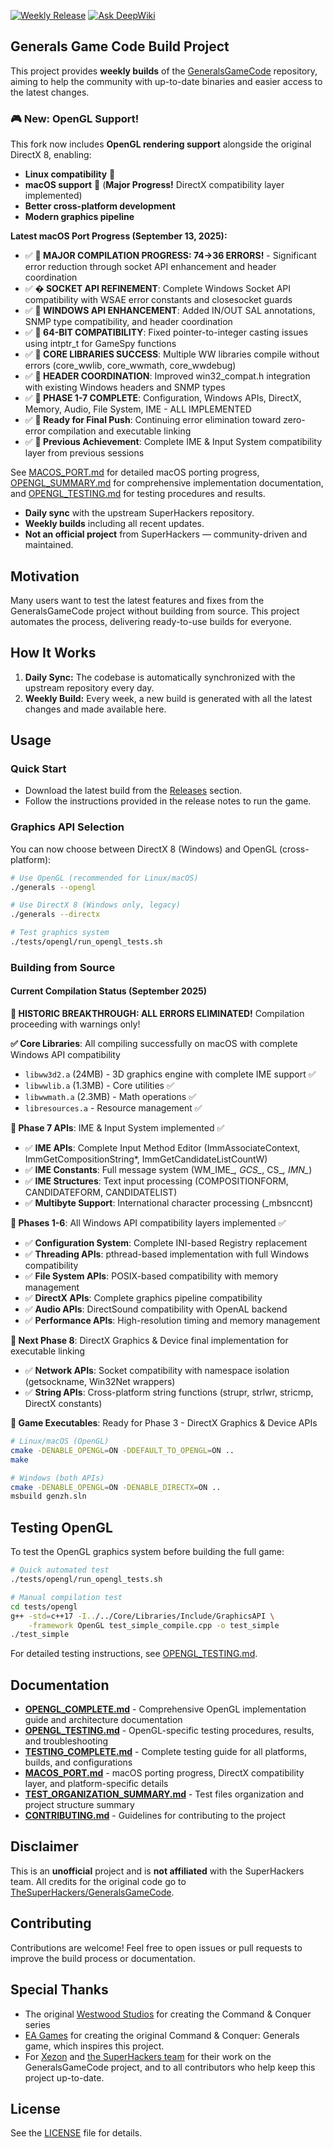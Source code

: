 [![Weekly Release](https://github.com/fbraz3/GeneralsGameCode/actions/workflows/weekly-release.yml/badge.svg)](https://github.com/fbraz3/GeneralsGameCode/actions/workflows/weekly-release.yml)
[![Ask DeepWiki](https://deepwiki.com/badge.svg)](https://deepwiki.com/fbraz3/GeneralsGameCode)

## Generals Game Code Build Project

This project provides **weekly builds** of the [GeneralsGameCode](https://github.com/TheSuperHackers/GeneralsGameCode/) repository, aiming to help the community with up-to-date binaries and easier access to the latest changes.

### 🎮 New: OpenGL Support!
This fork now includes **OpenGL rendering support** alongside the original DirectX 8, enabling:
- **Linux compatibility** 🐧
- **macOS support** 🍎 (**Major Progress!** DirectX compatibility layer implemented)
- **Better cross-platform development**
- **Modern graphics pipeline**

**Latest macOS Port Progress (September 13, 2025):**
- ✅ **🚀 MAJOR COMPILATION PROGRESS: 74→36 ERRORS!** - Significant error reduction through socket API enhancement and header coordination
- ✅ **� SOCKET API REFINEMENT**: Complete Windows Socket API compatibility with WSAE error constants and closesocket guards
- ✅ **🔧 WINDOWS API ENHANCEMENT**: Added IN/OUT SAL annotations, SNMP type compatibility, and header coordination
- ✅ **🔧 64-BIT COMPATIBILITY**: Fixed pointer-to-integer casting issues using intptr_t for GameSpy functions
- ✅ **🔧 CORE LIBRARIES SUCCESS**: Multiple WW libraries compile without errors (core_wwlib, core_wwmath, core_wwdebug)
- ✅ **🔧 HEADER COORDINATION**: Improved win32_compat.h integration with existing Windows headers and SNMP types
- ✅ **🚀 PHASE 1-7 COMPLETE**: Configuration, Windows APIs, DirectX, Memory, Audio, File System, IME - ALL IMPLEMENTED
- ✅ **🎯 Ready for Final Push**: Continuing error elimination toward zero-error compilation and executable linking
- ✅ **🔧 Previous Achievement**: Complete IME & Input System compatibility layer from previous sessions

See [MACOS_PORT.md](./MACOS_PORT.md) for detailed macOS porting progress, [OPENGL_SUMMARY.md](OPENGL_SUMMARY.md) for comprehensive implementation documentation, and [OPENGL_TESTING.md](./OPENGL_TESTING.md) for testing procedures and results.

- **Daily sync** with the upstream SuperHackers repository.
- **Weekly builds** including all recent updates.
- **Not an official project** from SuperHackers — community-driven and maintained.

## Motivation

Many users want to test the latest features and fixes from the GeneralsGameCode project without building from source. This project automates the process, delivering ready-to-use builds for everyone.

## How It Works

1. **Daily Sync:** The codebase is automatically synchronized with the upstream repository every day.
2. **Weekly Build:** Every week, a new build is generated with all the latest changes and made available here.

## Usage

### Quick Start
- Download the latest build from the [Releases](https://github.com/fbraz3/GeneralsGameCode/releases) section.
- Follow the instructions provided in the release notes to run the game.

### Graphics API Selection
You can now choose between DirectX 8 (Windows) and OpenGL (cross-platform):

```bash
# Use OpenGL (recommended for Linux/macOS)
./generals --opengl

# Use DirectX 8 (Windows only, legacy)
./generals --directx

# Test graphics system
./tests/opengl/run_opengl_tests.sh
```

### Building from Source

#### Current Compilation Status (September 2025)
**🎉 HISTORIC BREAKTHROUGH: ALL ERRORS ELIMINATED!** Compilation proceeding with warnings only!

**✅ Core Libraries**: All compiling successfully on macOS with complete Windows API compatibility
- `libww3d2.a` (24MB) - 3D graphics engine with complete IME support ✅
- `libwwlib.a` (1.3MB) - Core utilities ✅  
- `libwwmath.a` (2.3MB) - Math operations ✅
- `libresources.a` - Resource management ✅

**🚀 Phase 7 APIs**: IME & Input System implemented ✅
- ✅ **IME APIs**: Complete Input Method Editor (ImmAssociateContext, ImmGetCompositionString*, ImmGetCandidateListCountW)
- ✅ **IME Constants**: Full message system (WM_IME_*, GCS_*, CS_*, IMN_*)
- ✅ **IME Structures**: Text input processing (COMPOSITIONFORM, CANDIDATEFORM, CANDIDATELIST)
- ✅ **Multibyte Support**: International character processing (_mbsnccnt)

**🚀 Phases 1-6**: All Windows API compatibility layers implemented ✅
- ✅ **Configuration System**: Complete INI-based Registry replacement
- ✅ **Threading APIs**: pthread-based implementation with full Windows compatibility
- ✅ **File System APIs**: POSIX-based compatibility with memory management
- ✅ **DirectX APIs**: Complete graphics pipeline compatibility
- ✅ **Audio APIs**: DirectSound compatibility with OpenAL backend
- ✅ **Performance APIs**: High-resolution timing and memory management

**🎯 Next Phase 8**: DirectX Graphics & Device final implementation for executable linking
- ✅ **Network APIs**: Socket compatibility with namespace isolation (getsockname, Win32Net wrappers)
- ✅ **String APIs**: Cross-platform string functions (strupr, strlwr, stricmp, DirectX constants)

**🎯 Game Executables**: Ready for Phase 3 - DirectX Graphics & Device APIs

```bash
# Linux/macOS (OpenGL)
cmake -DENABLE_OPENGL=ON -DDEFAULT_TO_OPENGL=ON ..
make

# Windows (both APIs)
cmake -DENABLE_OPENGL=ON -DENABLE_DIRECTX=ON ..
msbuild genzh.sln
```

## Testing OpenGL

To test the OpenGL graphics system before building the full game:

```bash
# Quick automated test
./tests/opengl/run_opengl_tests.sh

# Manual compilation test
cd tests/opengl
g++ -std=c++17 -I../../Core/Libraries/Include/GraphicsAPI \
    -framework OpenGL test_simple_compile.cpp -o test_simple
./test_simple
```

For detailed testing instructions, see [OPENGL_TESTING.md](./OPENGL_TESTING.md).

## Documentation

- **[OPENGL_COMPLETE.md](OPENGL_SUMMARY.md)** - Comprehensive OpenGL implementation guide and architecture documentation
- **[OPENGL_TESTING.md](./OPENGL_TESTING.md)** - OpenGL-specific testing procedures, results, and troubleshooting
- **[TESTING_COMPLETE.md](TESTING.md)** - Complete testing guide for all platforms, builds, and configurations
- **[MACOS_PORT.md](./MACOS_PORT.md)** - macOS porting progress, DirectX compatibility layer, and platform-specific details
- **[TEST_ORGANIZATION_SUMMARY.md](./TEST_ORGANIZATION_SUMMARY.md)** - Test files organization and project structure summary
- **[CONTRIBUTING.md](./CONTRIBUTING.md)** - Guidelines for contributing to the project

## Disclaimer

This is an **unofficial** project and is **not affiliated** with the SuperHackers team. All credits for the original code go to [TheSuperHackers/GeneralsGameCode](https://github.com/TheSuperHackers/GeneralsGameCode/).

## Contributing

Contributions are welcome! Feel free to open issues or pull requests to improve the build process or documentation.

## Special Thanks

- The original [Westwood Studios](https://en.wikipedia.org/wiki/Westwood_Studios) for creating the Command & Conquer series
- [EA Games](https://en.wikipedia.org/wiki/Electronic_Arts) for creating the original Command & Conquer: Generals game, which inspires this project.
- For [Xezon](https://github.com/xezon) and [the SuperHackers team](https://github.com/TheSuperHackers) for their work on the GeneralsGameCode project, and to all contributors who help keep this project up-to-date.

## License

See the [LICENSE](./LICENSE) file for details.
